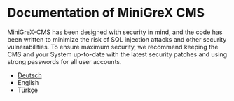 # Documentation of MiniGreX CMS
MiniGreX-CMS has been designed with security in mind, and the code has been written to minimize the risk of SQL injection attacks and other security vulnerabilities. To ensure maximum security, we recommend keeping the CMS and your System up-to-date with the latest security patches and using strong passwords for all user accounts.

- [Deutsch](de/README.md)
- English
- Türkçe






